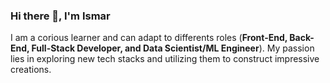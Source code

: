 ### Hi there 👋, I'm Ismar

I am a corious learner and can adapt to differents roles (**Front-End, Back-End, Full-Stack Developer, and Data Scientist/ML Engineer**). My passion lies in exploring new tech stacks and utilizing them to construct impressive creations.

